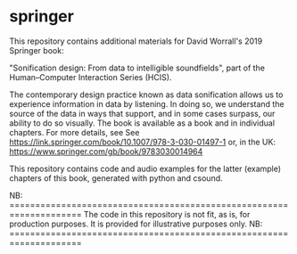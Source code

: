 # springer
This repository contains additional materials for David Worrall's 2019 Springer book: 

"Sonification design: From data to intelligible soundfields", part of the Human–Computer Interaction Series (HCIS). 

The contemporary design practice known as data sonification allows us to experience information in data by listening.
In doing so, we understand the source of the data in ways that support, and in some cases surpass, our ability to do so visually.
The book is available as a book and in individual chapters.  For more details, see
See https://link.springer.com/book/10.1007/978-3-030-01497-1
or, in the UK: https://www.springer.com/gb/book/9783030014964

This repository contains code and audio examples for the latter (example) chapters of this book, generated with python and csound.

NB: ====================================================================
The code in this repository is not fit, as is,  for production purposes.
 It is provided for illustrative purposes only.
NB: ====================================================================
